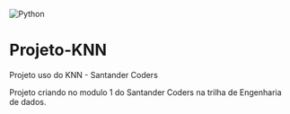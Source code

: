 ![Python](https://img.shields.io/badge/python-3670A0?style=for-the-badge&logo=python&logoColor=ffdd54)

# Projeto-KNN
Projeto uso do KNN - Santander Coders

Projeto criando no modulo 1 do Santander Coders na trilha de Engenharia de dados.




